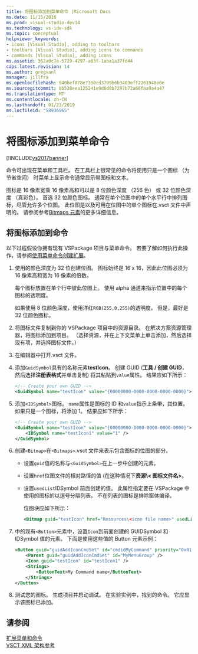 ```yaml
---
title: 将图标添加到菜单命令 |Microsoft Docs
ms.date: 11/15/2016
ms.prod: visual-studio-dev14
ms.technology: vs-ide-sdk
ms.topic: conceptual
helpviewer_keywords:
- icons [Visual Studio], adding to toolbars
- toolbars [Visual Studio], adding icons to commands
- commands [Visual Studio], adding icons
ms.assetid: 362a0c7e-5729-4297-a83f-1aba1a37fd44
caps.latest.revision: 14
ms.author: gregvanl
manager: jillfra
ms.openlocfilehash: 940bef878e7360cd3709b6b3403eff2261948e0e
ms.sourcegitcommit: 8b538eea125241e9d6d8b7297b72a66faa9a4a47
ms.translationtype: MT
ms.contentlocale: zh-CN
ms.lasthandoff: 01/23/2019
ms.locfileid: "58936965"
---
```

# <a name="adding-icons-to-menu-commands"></a>将图标添加到菜单命令
[!INCLUDE[vs2017banner](../includes/vs2017banner.md)]

命令可出现在菜单和工具栏。 在工具栏上很常见的命令将使用只是一个图标 （为节省空间） 时菜单上显示命令通常显示带图标和文本。  
  
 图标是 16 像素宽乘 16 像素高和可以是 8 位颜色深度 （256 色） 或 32 位颜色深度 （真彩色）。 首选 32 位颜色图标。 通常在单个位图中的单个水平行中排列图标，尽管允许多个位图。 此位图是以及可用在位图中的单个图标在.vsct 文件中声明的。 请参阅参考[Bitmaps 元素](../extensibility/bitmaps-element.md)的更多详细信息。  
  
## <a name="adding-an-icon-to-a-command"></a>将图标添加到命令  
 以下过程假设你拥有现有 VSPackage 项目与菜单命令。 若要了解如何执行此操作，请参阅[使用菜单命令创建扩展](../extensibility/creating-an-extension-with-a-menu-command.md)。  
  
1.  使用的颜色深度为 32 位创建位图。 图标始终是 16 x 16，因此此位图必须为 16 像素高和宽为 16 像素的倍数。  
  
     每个图标放置在单个行中彼此位图上。 使用 alpha 通道来指示位置中的每个图标的透明度。  
  
     如果使用 8 位颜色深度，使用洋红`RGB(255,0,255)`的透明度。 但是，最好是 32 位颜色图标。  
  
2.  将图标文件复制到你的 VSPackage 项目中的资源目录。 在解决方案资源管理器，将图标添加到项目。 （选择资源，并在上下文菜单上单击添加，然后选择现有项，并选择图标文件。）  
  
3.  在编辑器中打开.vsct 文件。  
  
4.  添加`GuidSymbol`具有的名称元素**testIcon**。 创建 GUID (**工具 / 创建 GUID**，然后选择**注册表格式**并单击复制) 将其粘贴到`value`属性。 结果应如下所示：  
  
    ```xml  
    <!-- Create your own GUID -->  
    <GuidSymbol name="testIcon" value="{00000000-0000-0000-0000-0000}">  
    ```  
  
5.  添加`<IDSymbol>`图标。 `name`属性是图标的 ID 和`value`指示上条带，其位置。 如果只是一个图标，将添加 1。 结果应如下所示：  
  
    ```xml  
    <!-- Create your own GUID -->  
    <GuidSymbol name="testIcon" value="{00000000-0000-0000-0000-0000}">  
        <IDSymbol name="testIcon1" value="1" />  
    </GuidSymbol>  
    ```  
  
6.  创建`<Bitmap>`在`<Bitmaps>`.vsct 文件来表示包含图标的位图的部分。  
  
    -   设置`guid`值的名称与`<GuidSymbol>`在上一步中创建的元素。  
  
    -   设置`href`位图文件的相对路径的值 (在这种情况下**资源\\< 图标文件名\>**。  
  
    -   设置`usedList`IDSymbol 前面创建的值。 此属性指定要在 VSPackage 中使用的图标的以逗号分隔列表。 不在列表的图标是排除窗体编译。  
  
         位图块应如下所示：  
  
        ```xml  
        <Bitmap guid="testIcon" href="Resources\<icon file name>" usedList="testIcon1"/>  
        ```  
  
7.  中的现有`<Button>`元素中，设置`Icon`到前面创建的 GUIDSymbol 和 IDSymbol 值的元素。 下面是使用这些值的 Button 元素示例：  
  
    ```xml  
    <Button guid="guidAddIconCmdSet" id="cmdidMyCommand" priority="0x0100" type="Button">  
        <Parent guid="guidAddIconCmdSet" id="MyMenuGroup" />  
        <Icon guid="testIcon" id="testIcon1" />  
        <Strings>  
            <ButtonText>My Command name</ButtonText>  
        </Strings>  
    </Button>  
    ```  
  
8.  测试您的图标。 生成项目并启动调试。 在实验实例中，找到的命令。 它应显示该图标已添加。  
  
## <a name="see-also"></a>请参阅  
 [扩展菜单和命令](../extensibility/extending-menus-and-commands.md)   
 [VSCT XML 架构参考](../extensibility/vsct-xml-schema-reference.md)
